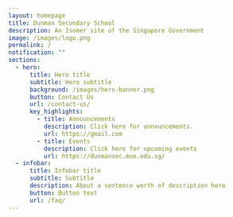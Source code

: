 ```yaml
---
layout: homepage
title: Dunman Secondary School
description: An Isomer site of the Singapore Government
image: /images/logo.png
permalink: /
notification: ""
sections:
  - hero:
      title: Hero title
      subtitle: Hero subtitle
      background: /images/hero-banner.png
      button: Contact Us
      url: /contact-us/
      key_highlights:
        - title: Announcements
          description: Click here for announcements.
          url: https://gmail.com
        - title: Events
          description: Click here for upcoming events
          url: https://dunmansec.moe.edu.sg/
  - infobar:
      title: Infobar title
      subtitle: Subtitle
      description: About a sentence worth of description here
      button: Button text
      url: /faq/
---
```

